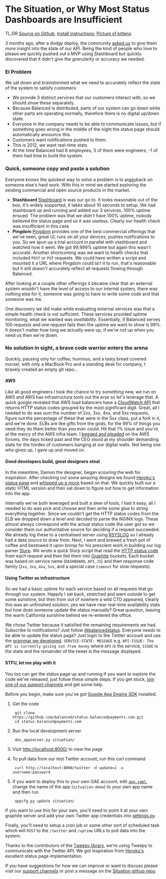 # The Situation, or Why Most Status Dashboards are Insufficient

TL;DR [Source on Github](https://github.com/balanced/status.balancedpayments.com), [Install instructions](https://github.com/balanced/status.balancedpayments.com/blob/master/INSTALL), [Picture of kittens](http://x66.xanga.com/598b827a5233247895732/b32225086.gif)

3 months ago, after a dodgy deploy, the community [asked us](https://github.com/balanced/balanced-api/issues/39) to give them more insight into the state of our API. Being the kind of people who love to please we quickly pushed out a MVP using Stashboard but quickly discovered that it didn't give the granularity or accuracy we needed.

### El Problem

We sat down and brainstormed what we need to accurately reflect the state of the system to satisfy customers:

* We provide 3 distinct services that our customers interact with, so we should show these separately.
* Because Balanced is distributed, parts of our system can go down while other parts are operating normally, therefore there is no digital up/down state.
* Everyone in the company needs to be able to communicate issues, but if something goes wrong in the middle of the night the status page should automatically announce this.
* Customers want notifications pushed to them.
* This is 2012, we want real-time stats
* At the time Balanced had 8 employees, 5 of them were engineers, -1 of them had time to build the system.

### Quick, someone copy and paste a solution

Everyone knows the quickest way to solve a problem is to piggyback on someone else's hard work. With this in mind we started exploring the existing commercial and open source products in the market.

* **Stashboard**
  [Stashboard](http://www.stashboard.org/) is was our go to. It looks reasonable out of the box, it's widely supported, it takes about 10 seconds to setup. We had stashboard up and running and added our 3 services. 100% uptime ensued. The problem was that we _didn't_ have 100% uptime, nobody believed the status page and so it was useless. Clearly our health check was insufficient in this case
* **Pingdom**
  [Pingdom](https://pingdom.com) provides one of the best commercial offerings that we've seen, great UI, runs on all your devices, pushes notifications to you. So we spun up a trial account in parallel with stashboard and watched how it went. We got 99.999% uptime but again this wasn't accurate. Another shortcoming was we want to health checks that included `POST` or `PUT` requests. We could have written a script and mounted it a URL where Pingdom could `GET` it to run, that's reasonable but it still doesn't accurately reflect all requests flowing through Balanced.

After looking at a couple other offerings it became clear that an external system wouldn't have the level of access to our internal system, there was nothing else for it, someone was going to have to write some code and that someone was me.

One discovery we did make while evaluating external services was that a simple health check is not sufficient. These services provided uptime monitoring, what we wanted was _availability_. Essentially, if Balanced serves 100 requests and one request fails then the uptime we want to show is 99%. It doesn't matter how long we actually were up, if we're not up when you need us then we're down.

### No solution in sight, a brave code warrior enters the arena

Quickly, pausing only for coffee, hummus, and a tasty bread covered morsel, with only a MacBook Pro and a standing desk for company, I bravely created an empty git repo...

#### AWS

Like all good engineers I took the chance to try something new, we run on AWS and AWS has infrastructure tools out the arse so let's leverage that. A quick google revealed that AWS load balancers have a [CloudWatch API](http://docs.amazonwebservices.com/ElasticLoadBalancing/latest/DeveloperGuide/US_MonitoringLoadBalancerWithCW.html) that returns HTTP status codes grouped by the most significant digit. Great, all I needed to do was sum the number of 2xx, 3xx, 4xx, and 5xx requests, figure out the percentage of these that were in the 5xx class, put a fork in it, and we're done. ELBs are like gifts from the gods, for the 99% of things you need they do them better than you ever could. Hit that 1% issue and you're at the mercy of the AWS infra team. I [begged and pleaded](https://forums.aws.amazon.com/message.jspa?messageID=377157#377157) on the AWS forums, the days ticked past and the CEO stood at my shoulder demanding stats for the hordes of customers banging at our digital walls. Not being one who gives up, I gave up and moved on.

#### Good developers build, great designers steal

In the meantime, Damon the designer, began scouring the web for inspiration. After checking out some amazing designs we found [Heroku's status page](https://status.heroku.com/) and [whipped up a mock](https://github.com/balanced/balanced-api/issues/12) based on that. We quickly built our a static HTML version and then sat down to figure out how to get information into the app.

Internally we've both leveraged and built a slew of tools, I had it easy, all I needed to do was pick and choose and then write some glue to string everything together. Since we couldn't get the HTTP status codes from the ELB we dropped down a level and decided to parse the NGINX logs. These almost always correspond with the actual status code the user got so we consider them our authoritative source for deciding if a request succeeded. We already log these to a centralised server using [RSYSLOG](http://www.rsyslog.com/) so I already had a data source to draw from. Next, I went and brewed a fresh pot of coffee and bestowed it upon bninja for his prescient work in building our log parser [Slurp](https://github.com/bninja/slurp). We wrote a quick Slurp script that read the [HTTP status code](http://www.w3.org/Protocols/rfc2616/rfc2616-sec10.html) from each request and then fed them into [Graphite](http://graphite.wikidot.com/) buckets. Each bucket was based on service name (`DASHBOARD`, `API`, `JS`) and then response code family (`2xx`, `3xx`, `4xx`, `5xx`, and a special case `timeout` for slow requests).

#### Using Twitter as infrastructure

So we had a basic uptime for each service based on all requests that go through our system. Happily I sat back, stretched and went outside to get some sunshine, but then from out of nowhere a wild CTO appeared, clearly this was an unfinished solution, yes we have near real-time availability stats but how does someone update the status manually? Great question, leaving the warm California sunshine behind we re-entered the office.

We chose Twitter because it satisfied the remaining requirements we had. Subscribe to notifications? Just follow [@balancedstatus](https://twitter.com/balancedstatus). Everyone needs to be able to update the status page? Just login to the Twitter account and use the [grammar we developed](https://github.com/balanced/status.balancedpayments.com/blob/master/README.md#message-display-behavior). `SERVICE-STATE: MESSAGE` e.g. `API-ISSUE: The API is currently giving out free money` where `API` is the service, `ISSUE` is the state and the remainder of the tweet is the message displayed.

#### STFU, let me play with it

You too can get the status page up and running if you want to explore the code we've released, just follow these simple steps. If you get stuck, [join one of our support channels](https://www.balancedpayments.com/community) and get some help.

Before you begin, make sure you've got [Google App Engine SDK](https://developers.google.com/appengine/downloads) installed.

1. Get the code

        git clone https://github.com/balanced/status.balancedpayments.com.git
        cd status.balancedpayments.com

2. Run the local development server

        dev_appserver.py situation/

3. Visit [http://localhost:8000/](http://localhost:8000/) to view the page
4. To pull data from our test Twitter account, run this curl command

        curl http://localhost:8000/twitter -d update=1 -u username:password

5. If you want to deploy this to your own GAE account, edit [`app.yaml`](https://github.com/balanced/status.balancedpayments.com/blob/master/situation/app.yaml#L1), change the name of the app (`situation-demo`) to your own app name and then run

        appcfg.py update situation/

If you want to use this for your own, you'll need to point it at your own graphite server and add your own Twitter app credentials into [settings.py](https://github.com/balanced/status.balancedpayments.com/blob/master/situation/settings.py#L6).

Finally, you'll need to setup a cron job or some other sort of scheduled task which will `POST` to the `/twitter` and `/uptime` URLs to pull data into the system.

Thanks to the contributors of the [Tweepy library](https://github.com/tweepy/tweepy), we're using Tweepy to communicate with the Twitter API. We got inspiration from [Heroku's](https://status.heroku.com/) excellent status page implementation.

If you have suggestions for how we can improve or want to discuss please visit our [support channels](https://www.balancedpayments.com/community) or post a message on the [Situation githup repo](https://github.com/balanced/status.balancedpayments.com/issues).
